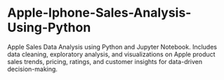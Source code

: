 # Apple-Iphone-Sales-Analysis-Using-Python
Apple Sales Data Analysis using Python and Jupyter Notebook. Includes data cleaning, exploratory analysis, and visualizations on Apple product sales trends, pricing, ratings, and customer insights for data-driven decision-making.
